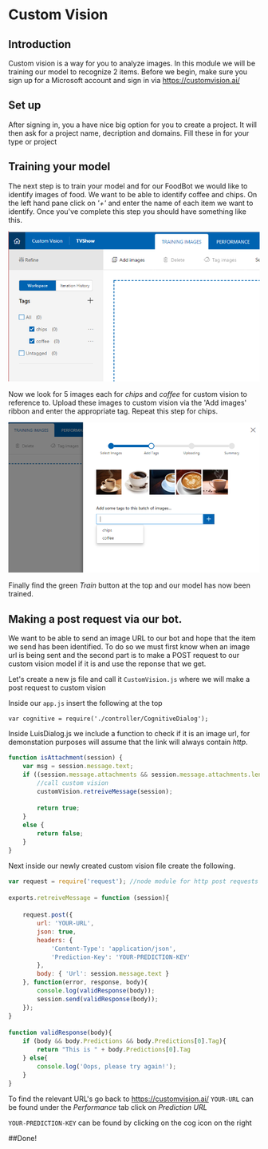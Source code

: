 # Custom Vision
## Introduction
Custom vision is a way for you to analyze images. In this module we will be training our model to recognize 2 items. 
Before we begin, make sure you sign up for a Microsoft account and sign in via <https://customvision.ai/>

## Set up
After signing in, you a have nice big option for you to create a project. It will then ask for a project name, decription and domains. Fill these in for your type or project

## Training your model
The next step is to train your model and for our FoodBot we would like to identify images of food.
We want to be able to identify coffee and chips. On the left hand pane click on *'+'* and enter the name of each item we want to identify.
Once you've complete this step you should have something like this. 

![Training](photos/1.png)

Now we look for 5 images each for *chips* and *coffee* for custom vision to reference to. Upload these images to custom vision via the 'Add images' ribbon and enter the appropriate tag. Repeat this step for chips.

![AddImages](photos/2.png)

Finally find the green *Train* button at the top and our model has now been trained. 

## Making a post request via our bot.
We want to be able to send an image URL to our bot and hope that the item we send has been identified.
To do so we must first know when an image url is being sent and the second part is to make a POST request to our custom vision model if it is and use the reponse that we get.

Let's create a new js file and call it `CustomVision.js` where we will make a post request to custom vision

Inside our `app.js` insert the following at the top

```
var cognitive = require('./controller/CognitiveDialog');
``` 

Inside LuisDialog.js we include a function to check if it is an image url, for demonstation purposes will assume that the link will always contain *http*.

```js
function isAttachment(session) { 
    var msg = session.message.text;
    if ((session.message.attachments && session.message.attachments.length > 0) || msg.includes("http")) {
        //call custom vision
        customVision.retreiveMessage(session);

        return true;
    }
    else {
        return false;
    }
}
```

Next inside our newly created custom vision file create the following. 

```js
var request = require('request'); //node module for http post requests

exports.retreiveMessage = function (session){

    request.post({
        url: 'YOUR-URL',
        json: true,
        headers: {
            'Content-Type': 'application/json',
            'Prediction-Key': 'YOUR-PREDICTION-KEY'
        },
        body: { 'Url': session.message.text }
    }, function(error, response, body){
        console.log(validResponse(body));
        session.send(validResponse(body));
    });
}

function validResponse(body){
    if (body && body.Predictions && body.Predictions[0].Tag){
        return "This is " + body.Predictions[0].Tag
    } else{
        console.log('Oops, please try again!');
    }
}
```

To find the relevant URL's go back to <https://customvision.ai/>
`YOUR-URL` can be found under the *Performance* tab click on *Prediction URL*

`YOUR-PREDICTION-KEY` can be found by clicking on the cog icon on the right

##Done!









